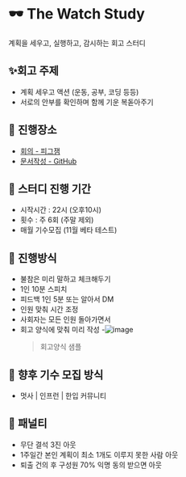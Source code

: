 # 🕶️ The Watch Study
계획을 세우고, 실행하고, 감시하는 회고 스터디

## ✨회고 주제
- 계획 세우고 액션 (운동, 공부, 코딩 등등)
- 서로의 안부를 확인하며 함께 기운 복돋아주기

## 🚩 진행장소
- [회의 - 피그잼](https://www.figma.com/board/vdTB3K7eZ0qI7NiWfIafTQ/The-Watch-Study?node-id=0-1&node-type=canvas&t=Ie2KP97atL8FhyRv-0)
- [문서작성 - GitHub](https://github.com/NINI-Bros/Watch)

## 🚀 스터디 진행 기간
- 시작시간 : 22시 (오후10시)
- 횟수 : 주 6회 (주말 제외)
- 매월 기수모집 (11월 베타 테스트)
  
## 🎉 진행방식
- 불참은 미리 말하고 체크해두기
- 1인 10분 스피치
- 피드백 1인 5분 또는 알아서 DM
- 인원 맞춰 시간 조정
- 사회자는 모든 인원 돌아가면서
- 회고 양식에 맞춰 미리 작성
  -![image](https://github.com/user-attachments/assets/3fc77c17-f3d4-4cce-ab83-20189070df55)
  > 회고양식 샘플

## 💚 향후 기수 모집 방식
- 멋사 | 인프런 | 한입 커뮤니티

## 🚨 패널티
- 무단 결석 3진 아웃
- 1주일간 본인 계획이 최소 1개도 이루지 못한 사람 아웃
- 퇴출 건의 후 구성원 70% 익명 동의 받으면 아웃
